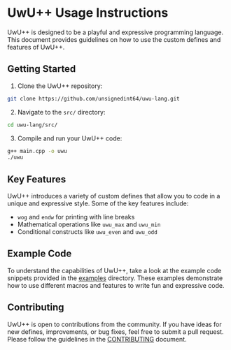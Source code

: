 # UwU++ Usage Instructions

UwU++ is designed to be a playful and expressive programming language. This document provides guidelines on how to use the custom defines and features of UwU++.

## Getting Started

1. Clone the UwU++ repository:

```bash
git clone https://github.com/unsignedint64/uwu-lang.git
```

2. Navigate to the `src/` directory:

```bash
cd uwu-lang/src/
```

3. Compile and run your UwU++ code:

```bash
g++ main.cpp -o uwu
./uwu
```

## Key Features

UwU++ introduces a variety of custom defines that allow you to code in a unique and expressive style. Some of the key features include:

- `wog` and `endw` for printing with line breaks
- Mathematical operations like `uwu_max` and `uwu_min`
- Conditional constructs like `uwu_even` and `uwu_odd`

## Example Code

To understand the capabilities of UwU++, take a look at the example code snippets provided in the [examples](./examples) directory. These examples demonstrate how to use different macros and features to write fun and expressive code.

## Contributing

UwU++ is open to contributions from the community. If you have ideas for new defines, improvements, or bug fixes, feel free to submit a pull request. Please follow the guidelines in the [CONTRIBUTING](./CONTRIBUTING.md) document.
